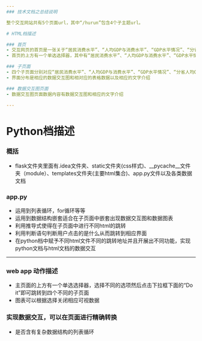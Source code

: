 ```yaml
---
### 技术文档之总结说明

整个交互网站共有5个页面url，其中“/hurun”包含4个子主题url。

# HTML档描述

### 首页
- 交互网页的首页是一张关于“居民消费水平”、“人均GDP与消费水平”、“GDP水平情况”、“分省人均GDP”的合成数据总表格
- 首页的上方有一个单选选择器，其中有“居民消费水平”、“人均GDP与消费水平”、“GDP水平情况”、“分省人均GDP”四个选项，点击其中一个选项然后点击“Do it”即可跳转到其相关图标和表格的页面

### 子页面
- 四个子页面分别对应“居民消费水平”、“人均GDP与消费水平”、“GDP水平情况”、“分省人均GDP”的交互数据图表和csv表格
- 界面分布是相应的数据交互图和相对应的表格数据以及相应的文字介绍

### 数据交互图页面
- 数据交互图页面数据内容有数据交互图和相应的文字介绍

---
```


# Python档描述

### 概括
- flask文件夹里面有.idea文件夹、static文件夹(css样式)、__pycache__文件夹（module）、templates文件夹(主要html集合)、app.py文件以及各类数据文档

### app.py
- 运用到列表循环，for循环等等
- 运用到数据结构嵌套适合在子页面中嵌套出现数据交互图和数据图表
- 利用推导式使得在子页面中进行不同html的跳转
- 利用判断语句判断用户点击的是什么从而跳转到相应界面
- 在python档中赋予不同html文件不同的跳转地址并且开展出不同功能，实现python文档与html文档的数据交互

---

### web app 动作描述
- 主页面的上方有一个单选选择器，选择不同的选项然后点击下拉框下面的“Do it”即可跳转到四个不同的子页面
- 图表可以根据选择关闭相应可视数据

### 实现数据交互，可以在页面进行精确转换
- 是否含有复杂数据结构的列表循环

